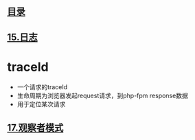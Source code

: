 ## [目录](https://github.com/jhq0113/yafr/blob/master/docs/index.md)

## [15.日志](https://github.com/jhq0113/yafr/blob/master/docs/yaf/15.日志.md)

# traceId

* 一个请求的traceId
* 生命周期为浏览器发起request请求，到php-fpm response数据
* 用于定位某次请求

## [17.观察者模式](https://github.com/jhq0113/yafr/blob/master/docs/yaf/17.观察者模式.md)